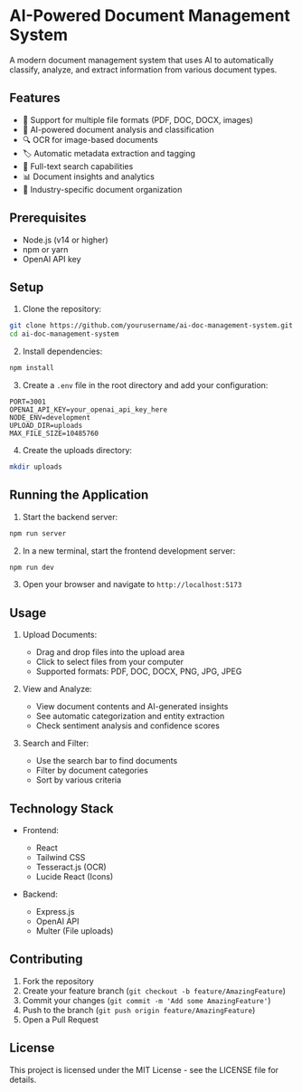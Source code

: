 # AI-Powered Document Management System

A modern document management system that uses AI to automatically classify, analyze, and extract information from various document types.

## Features

- 📄 Support for multiple file formats (PDF, DOC, DOCX, images)
- 🤖 AI-powered document analysis and classification
- 🔍 OCR for image-based documents
- 🏷️ Automatic metadata extraction and tagging
- 🔎 Full-text search capabilities
- 📊 Document insights and analytics
- 🎯 Industry-specific document organization

## Prerequisites

- Node.js (v14 or higher)
- npm or yarn
- OpenAI API key

## Setup

1. Clone the repository:
```bash
git clone https://github.com/yourusername/ai-doc-management-system.git
cd ai-doc-management-system
```

2. Install dependencies:
```bash
npm install
```

3. Create a `.env` file in the root directory and add your configuration:
```env
PORT=3001
OPENAI_API_KEY=your_openai_api_key_here
NODE_ENV=development
UPLOAD_DIR=uploads
MAX_FILE_SIZE=10485760
```

4. Create the uploads directory:
```bash
mkdir uploads
```

## Running the Application

1. Start the backend server:
```bash
npm run server
```

2. In a new terminal, start the frontend development server:
```bash
npm run dev
```

3. Open your browser and navigate to `http://localhost:5173`

## Usage

1. Upload Documents:
   - Drag and drop files into the upload area
   - Click to select files from your computer
   - Supported formats: PDF, DOC, DOCX, PNG, JPG, JPEG

2. View and Analyze:
   - View document contents and AI-generated insights
   - See automatic categorization and entity extraction
   - Check sentiment analysis and confidence scores

3. Search and Filter:
   - Use the search bar to find documents
   - Filter by document categories
   - Sort by various criteria

## Technology Stack

- Frontend:
  - React
  - Tailwind CSS
  - Tesseract.js (OCR)
  - Lucide React (Icons)

- Backend:
  - Express.js
  - OpenAI API
  - Multer (File uploads)

## Contributing

1. Fork the repository
2. Create your feature branch (`git checkout -b feature/AmazingFeature`)
3. Commit your changes (`git commit -m 'Add some AmazingFeature'`)
4. Push to the branch (`git push origin feature/AmazingFeature`)
5. Open a Pull Request

## License

This project is licensed under the MIT License - see the LICENSE file for details. 